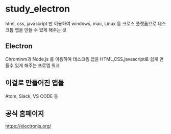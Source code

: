 # study_electron
html, css, javascript 만 이용하여 windows, mac, Linux 등 크로스 플랫폼으로 데스크톱 앱을 만들 수 있게 해주는 것

## Electron
Chrominm과 Node.js 를 이용하여 데스크톱 앱을 HTML,CSS,javascript로 쉽게 만들수 있게 해주는 프로엠 워크 

## 이걸로 만들어진 앱들 
Atom, Slack, VS CODE 등 

## 공식 홈페이지 
https://electronjs.org/